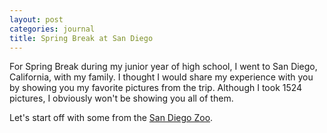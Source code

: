 ```yaml
---
layout: post
categories: journal
title: Spring Break at San Diego
---
```


For Spring Break during my junior year of high school, I went to San Diego, California, with my family.  I thought I would share my experience with you by showing you my favorite pictures from the trip.  Although I took 1524 pictures, I obviously won't be showing you all of them.

Let's start off with some from the [San Diego Zoo](http://zoo.sandiegozoo.org/).

<div class="photoset-grid-lightbox" data-layout="2" style="visibility: hidden;">
	<img class="lazy" src="{{ site.url }}/uploads/2015/journal/san-diego/zoo-5.jpg" data-original="{{ site.url }}/uploads/2015/journal/san-diego/zoo-5.jpg" data-highres="{{ site.url }}/uploads/2015/journal/san-diego/zoo-5.jpg" width="1922" height="1282">
	<img class="lazy" src="{{ site.url }}/uploads/2015/journal/san-diego/zoo-6.jpg" data-original="{{ site.url }}/uploads/2015/journal/san-diego/zoo-6.jpg" data-highres="{{ site.url }}/uploads/2015/journal/san-diego/zoo-6.jpg" width="1922" height="1282">
	<figcaption><p>Here are two Pandas.  The one on the left is a Giant Panda.  There are 12 pandas that live in the United States, and this is one of them.  San Diego Zoo houses three of the 12.  The one on the right is a Red Panda.  Ironically, these two species aren't related at all.</p></figcaption>
</div>

<div class="photoset-grid-lightbox" data-layout="1221" style="visibility: hidden;">
	<img class="lazy" src="{{ site.url }}/uploads/2015/journal/san-diego/zoo-1.jpg" data-original="{{ site.url }}/uploads/2015/journal/san-diego/zoo-1.jpg" data-highres="{{ site.url }}/uploads/2015/journal/san-diego/zoo-1.jpg" width="1922" height="1282">
	<img class="lazy" src="{{ site.url }}/uploads/2015/journal/san-diego/zoo-9.jpg" data-original="{{ site.url }}/uploads/2015/journal/san-diego/zoo-9.jpg" data-highres="{{ site.url }}/uploads/2015/journal/san-diego/zoo-9.jpg" width="1922" height="1282">
	<img class="lazy" src="{{ site.url }}/uploads/2015/journal/san-diego/zoo-3.jpg" data-original="{{ site.url }}/uploads/2015/journal/san-diego/zoo-3.jpg" data-highres="{{ site.url }}/uploads/2015/journal/san-diego/zoo-3.jpg" width="1922" height="1282">
	<img class="lazy" src="{{ site.url }}/uploads/2015/journal/san-diego/zoo-7.jpg" data-original="{{ site.url }}/uploads/2015/journal/san-diego/zoo-7.jpg" data-highres="{{ site.url }}/uploads/2015/journal/san-diego/zoo-7.jpg" width="1922" height="1282">
	<img class="lazy" src="{{ site.url }}/uploads/2015/journal/san-diego/zoo-8.jpg" data-original="{{ site.url }}/uploads/2015/journal/san-diego/zoo-8.jpg" data-highres="{{ site.url }}/uploads/2015/journal/san-diego/zoo-8.jpg" width="1922" height="1282">
	<img class="lazy" src="{{ site.url }}/uploads/2015/journal/san-diego/zoo-2.jpg" data-original="{{ site.url }}/uploads/2015/journal/san-diego/zoo-2.jpg" data-highres="{{ site.url }}/uploads/2015/journal/san-diego/zoo-2.jpg" width="1922" height="1282">
</div>

On the second day, we went to [Torrey Pines](http://www.torreypine.org/).

<div class="photoset-grid-lightbox" data-layout="121" style="visibility: hidden;">
	<img class="lazy" src="{{ site.url }}/uploads/2015/journal/san-diego/torrey-1.jpg" data-original="{{ site.url }}/uploads/2015/journal/san-diego/torrey-1.jpg" data-highres="{{ site.url }}/uploads/2015/journal/san-diego/torrey-1.jpg" width="1922" height="1282">
	<img class="lazy" src="{{ site.url }}/uploads/2015/journal/san-diego/torrey-3.jpg" data-original="{{ site.url }}/uploads/2015/journal/san-diego/torrey-3.jpg" data-highres="{{ site.url }}/uploads/2015/journal/san-diego/torrey-3.jpg" width="1922" height="1282">
	<img class="lazy" src="{{ site.url }}/uploads/2015/journal/san-diego/torrey-4.jpg" data-original="{{ site.url }}/uploads/2015/journal/san-diego/torrey-4.jpg" data-highres="{{ site.url }}/uploads/2015/journal/san-diego/torrey-4.jpg" width="1922" height="1282">
	<img class="lazy" src="{{ site.url }}/uploads/2015/journal/san-diego/torrey-2.jpg" data-original="{{ site.url }}/uploads/2015/journal/san-diego/torrey-2.jpg" data-highres="{{ site.url }}/uploads/2015/journal/san-diego/torrey-2.jpg" width="1922" height="1282">
</div>

Next, Sea World.

<div class="photoset-grid-lightbox" data-layout="1221" style="visibility: hidden;">
	<img class="lazy" src="{{ site.url }}/uploads/2015/journal/san-diego/sea-1.jpg" data-original="{{ site.url }}/uploads/2015/journal/san-diego/sea-1.jpg" data-highres="{{ site.url }}/uploads/2015/journal/san-diego/sea-1.jpg" width="1922" height="1282">
	<img class="lazy" src="{{ site.url }}/uploads/2015/journal/san-diego/sea-2.jpg" data-original="{{ site.url }}/uploads/2015/journal/san-diego/sea-2.jpg" data-highres="{{ site.url }}/uploads/2015/journal/san-diego/sea-2.jpg" width="1922" height="1282">
	<img class="lazy" src="{{ site.url }}/uploads/2015/journal/san-diego/sea-3.jpg" data-original="{{ site.url }}/uploads/2015/journal/san-diego/sea-3.jpg" data-highres="{{ site.url }}/uploads/2015/journal/san-diego/sea-3.jpg" width="1922" height="1282">
	<img class="lazy" src="{{ site.url }}/uploads/2015/journal/san-diego/sea-5.jpg" data-original="{{ site.url }}/uploads/2015/journal/san-diego/sea-5.jpg" data-highres="{{ site.url }}/uploads/2015/journal/san-diego/sea-5.jpg" width="1922" height="1282">
	<img class="lazy" src="{{ site.url }}/uploads/2015/journal/san-diego/sea-6.jpg" data-original="{{ site.url }}/uploads/2015/journal/san-diego/sea-6.jpg" data-highres="{{ site.url }}/uploads/2015/journal/san-diego/sea-6.jpg" width="1922" height="1282">
	<img class="lazy" src="{{ site.url }}/uploads/2015/journal/san-diego/sea-4.jpg" data-original="{{ site.url }}/uploads/2015/journal/san-diego/sea-4.jpg" data-highres="{{ site.url }}/uploads/2015/journal/san-diego/sea-4.jpg" width="1922" height="1282">
	<figcaption><p>"So long and thanks for all the fish." &mdash; Dolphins, Probably.</p></figcaption>
</div>

Ran into Murrugun The Mystic at Seaport Village.

<div class="photoset-grid-lightbox" data-layout="2" style="visibility: hidden;">
	<img class="lazy" src="{{ site.url }}/uploads/2015/journal/san-diego/murrugun-1.jpg" data-original="{{ site.url }}/uploads/2015/journal/san-diego/murrugun-1.jpg" data-highres="{{ site.url }}/uploads/2015/journal/san-diego/murrugun-1.jpg" width="1922" height="1282">
	<img class="lazy" src="{{ site.url }}/uploads/2015/journal/san-diego/murrugun-2.jpg" data-original="{{ site.url }}/uploads/2015/journal/san-diego/murrugun-2.jpg" data-highres="{{ site.url }}/uploads/2015/journal/san-diego/murrugun-2.jpg" width="1922" height="1282">
	<figcaption><p>This was pretty impressive.  You should have been there.  And no, this wasn't fake.  He dissembled the sword and everything.</p></figcaption>
</div>

Got the once-in-a-life-time opportunity to meet some celebrities.

<div class="photoset-grid-lightbox" data-layout="122" style="visibility: hidden;">
	<img class="lazy" src="{{ site.url }}/uploads/2015/journal/san-diego/celeb-2.jpg" data-original="{{ site.url }}/uploads/2015/journal/san-diego/celeb-2.jpg" data-highres="{{ site.url }}/uploads/2015/journal/san-diego/celeb-2.jpg" width="1922" height="1282">
	<img class="lazy" src="{{ site.url }}/uploads/2015/journal/san-diego/celeb-1.jpg" data-original="{{ site.url }}/uploads/2015/journal/san-diego/celeb-1.jpg" data-highres="{{ site.url }}/uploads/2015/journal/san-diego/celeb-1.jpg" width="1922" height="1282">
	<img class="lazy" src="{{ site.url }}/uploads/2015/journal/san-diego/celeb-3.jpg" data-original="{{ site.url }}/uploads/2015/journal/san-diego/celeb-3.jpg" data-highres="{{ site.url }}/uploads/2015/journal/san-diego/celeb-3.jpg" width="1922" height="1282">
	<img class="lazy" src="{{ site.url }}/uploads/2015/journal/san-diego/celeb-4.jpg" data-original="{{ site.url }}/uploads/2015/journal/san-diego/celeb-4.jpg" data-highres="{{ site.url }}/uploads/2015/journal/san-diego/celeb-4.jpg" width="1922" height="1282">
	<img class="lazy" src="{{ site.url }}/uploads/2015/journal/san-diego/celeb-5.jpg" data-original="{{ site.url }}/uploads/2015/journal/san-diego/celeb-5.jpg" data-highres="{{ site.url }}/uploads/2015/journal/san-diego/celeb-5.jpg" width="1922" height="1282">
	<figcaption><p>These pictures were taken at the Wax Museum on Hollywood Blvd.</p></figcaption>
</div>

Saw some wacky stuff at Ripley's Believe It Or Not Museum.

<div class="photoset-grid-lightbox" data-layout="12" style="visibility: hidden;">
	<img class="lazy" src="{{ site.url }}/uploads/2015/journal/san-diego/rip-3.jpg" data-original="{{ site.url }}/uploads/2015/journal/san-diego/rip-3.jpg" data-highres="{{ site.url }}/uploads/2015/journal/san-diego/rip-3.jpg" width="1922" height="1282">
	<img class="lazy" src="{{ site.url }}/uploads/2015/journal/san-diego/rip-2.jpg" data-original="{{ site.url }}/uploads/2015/journal/san-diego/rip-2.jpg" data-highres="{{ site.url }}/uploads/2015/journal/san-diego/rip-2.jpg" width="1922" height="1282">
	<img class="lazy" src="{{ site.url }}/uploads/2015/journal/san-diego/rip-1.jpg" data-original="{{ site.url }}/uploads/2015/journal/san-diego/rip-1.jpg" data-highres="{{ site.url }}/uploads/2015/journal/san-diego/rip-1.jpg" width="1922" height="1282">
	<figcaption><p>Thought that dress was pretty cool.  I wouldn't wear it, though.</p></figcaption>
</div>